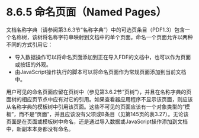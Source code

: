 # 8.6.5 命名页面（Named Pages）

文档名称字典（请参阅第3.6.3节“名称字典”）中的可选页条目（PDF1.3）包含一个名称树，该树将名称字符串映射到文档中的单个页面。命名一个页面允许以两种不同的方式引用它：

* 导入数据操作可以将命名页面添加到正在导入FDF的文档中，也可以作为页面或按钮的外观。
* 由JavaScript操作执行的脚本可以将命名页面作为常规页面添加到当前文档中。

用户可见的命名页面应留在页树中（参见第3.6.2节“页树”），并且在名称字典的页面树的相应页节点中应有对它的引用。如果查看器应用程序不显示该页面，则应该从名称字典的模板树中引用该页面。这些不可见的页面应该有一个对象类型的“模板”，而不是“页面”，并且应该没有父项或B条目（见第145页的表3.27）。无论该页面是在页面或模板树中命名，还是通过导入数据或JavaScript操作添加到文档中，新副本本身都没有命名。
